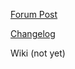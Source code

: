 [Forum Post](https://forums.terraria.org/index.php?threads/experience-and-classes.53048/)

[Changelog](./description.txt)

Wiki (not yet)
